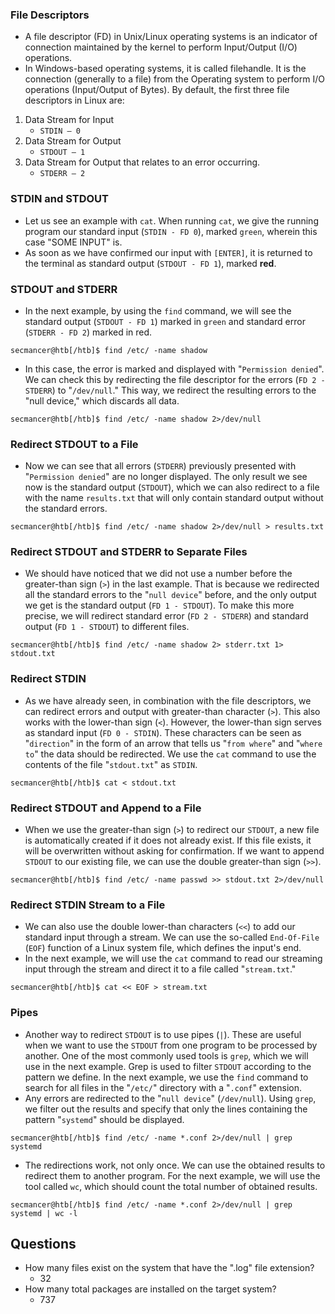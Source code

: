 ### File Descriptors
- A file descriptor (FD) in Unix/Linux operating systems is an indicator of connection maintained by the kernel to perform Input/Output (I/O) operations.
- In Windows-based operating systems, it is called filehandle. It is the connection (generally to a file) from the Operating system to perform I/O operations (Input/Output of Bytes). By default, the first three file descriptors in Linux are:
1. Data Stream for Input
    - `STDIN – 0`
2. Data Stream for Output
    - `STDOUT – 1`
3. Data Stream for Output that relates to an error occurring.
    - `STDERR – 2`

### STDIN and STDOUT
- Let us see an example with `cat`. When running `cat`, we give the running program our standard input (`STDIN - FD 0`), marked `green`, wherein this case "SOME INPUT" is. 
- As soon as we have confirmed our input with `[ENTER]`, it is returned to the terminal as standard output (`STDOUT - FD 1`), marked **red**.


### STDOUT and STDERR
- In the next example, by using the `find` command, we will see the standard output (`STDOUT - FD 1`) marked in `green` and standard error (`STDERR - FD 2`) marked in red.
```shell-session
secmancer@htb[/htb]$ find /etc/ -name shadow
```
- In this case, the error is marked and displayed with "`Permission denied`". We can check this by redirecting the file descriptor for the errors (`FD 2 - STDERR`) to "`/dev/null`." This way, we redirect the resulting errors to the "null device," which discards all data.
```shell-session
secmancer@htb[/htb]$ find /etc/ -name shadow 2>/dev/null
```


### Redirect STDOUT to a File
- Now we can see that all errors (`STDERR`) previously presented with "`Permission denied`" are no longer displayed. The only result we see now is the standard output (`STDOUT`), which we can also redirect to a file with the name `results.txt` that will only contain standard output without the standard errors.
```shell-session
secmancer@htb[/htb]$ find /etc/ -name shadow 2>/dev/null > results.txt
```


### Redirect STDOUT and STDERR to Separate Files
- We should have noticed that we did not use a number before the greater-than sign (`>`) in the last example. That is because we redirected all the standard errors to the "`null device`" before, and the only output we get is the standard output (`FD 1 - STDOUT`). To make this more precise, we will redirect standard error (`FD 2 - STDERR`) and standard output (`FD 1 - STDOUT`) to different files.
```shell-session
secmancer@htb[/htb]$ find /etc/ -name shadow 2> stderr.txt 1> stdout.txt
```



### Redirect STDIN
- As we have already seen, in combination with the file descriptors, we can redirect errors and output with greater-than character (`>`). This also works with the lower-than sign (`<`). However, the lower-than sign serves as standard input (`FD 0 - STDIN`). These characters can be seen as "`direction`" in the form of an arrow that tells us "`from where`" and "`where to`" the data should be redirected. We use the `cat` command to use the contents of the file "`stdout.txt`" as `STDIN`.
```shell-session
secmancer@htb[/htb]$ cat < stdout.txt
```



### Redirect STDOUT and Append to a File
- When we use the greater-than sign (`>`) to redirect our `STDOUT`, a new file is automatically created if it does not already exist. If this file exists, it will be overwritten without asking for confirmation. If we want to append `STDOUT` to our existing file, we can use the double greater-than sign (`>>`).
```shell-session
secmancer@htb[/htb]$ find /etc/ -name passwd >> stdout.txt 2>/dev/null
```



### Redirect STDIN Stream to a File
- We can also use the double lower-than characters (`<<`) to add our standard input through a stream. We can use the so-called `End-Of-File` (`EOF`) function of a Linux system file, which defines the input's end. 
- In the next example, we will use the `cat` command to read our streaming input through the stream and direct it to a file called "`stream.txt`."
```shell-session
secmancer@htb[/htb]$ cat << EOF > stream.txt
```

### Pipes
- Another way to redirect `STDOUT` is to use pipes (`|`). These are useful when we want to use the `STDOUT` from one program to be processed by another. One of the most commonly used tools is `grep`, which we will use in the next example. Grep is used to filter `STDOUT` according to the pattern we define. In the next example, we use the `find` command to search for all files in the "`/etc/`" directory with a "`.conf`" extension. 
- Any errors are redirected to the "`null device`" (`/dev/null`). Using `grep`, we filter out the results and specify that only the lines containing the pattern "`systemd`" should be displayed.
```shell-session
secmancer@htb[/htb]$ find /etc/ -name *.conf 2>/dev/null | grep systemd
```
- The redirections work, not only once. We can use the obtained results to redirect them to another program. For the next example, we will use the tool called `wc`, which should count the total number of obtained results.
```shell-session
secmancer@htb[/htb]$ find /etc/ -name *.conf 2>/dev/null | grep systemd | wc -l
```


## Questions
 - How many files exist on the system that have the ".log" file extension?
	 - 32
- How many total packages are installed on the target system?
	- 737